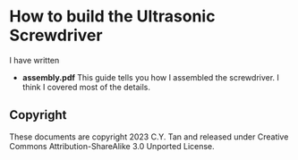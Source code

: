 # How to build the Ultrasonic Screwdriver

I have written 

* **assembly.pdf** This guide tells you how I assembled the
  screwdriver. I think I covered most of the details.


## Copyright

These documents are copyright 2023 C.Y. Tan and released under
Creative Commons Attribution-ShareAlike 3.0 Unported License.


